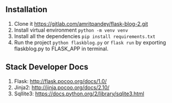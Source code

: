 ## Installation  
1. Clone it https://gitlab.com/amritpandey/flask-blog-2.git
2. Install virtual environment `python -m venv venv`
3. Install all the dependencies `pip install requirements.txt`
4. Run the project `python flaskblog.py` or `flask run` by exporting flaskblog.py to FLASK_APP in terminal.

## Stack Developer Docs
1. Flask: http://flask.pocoo.org/docs/1.0/
2. Jinja2: http://jinja.pocoo.org/docs/2.10/
3. Sqllite3: https://docs.python.org/2/library/sqlite3.html